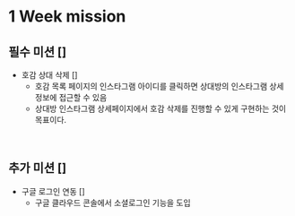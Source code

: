 # 1 Week mission

## 필수 미션 []
- 호감 상대 삭제 []
  - 호감 목록 페이지의 인스타그램 아이디를 클릭하면 상대방의 인스타그램 상세정보에 접근할 수 있음
  - 상대방 인스타그램 상세페이지에서 호감 삭제를 진행할 수 있게 구현하는 것이 목표이다.

<br>

## 추가 미션 []
- 구글 로그인 연동 []
  - 구글 클라우드 콘솔에서 소셜로그인 기능을 도입